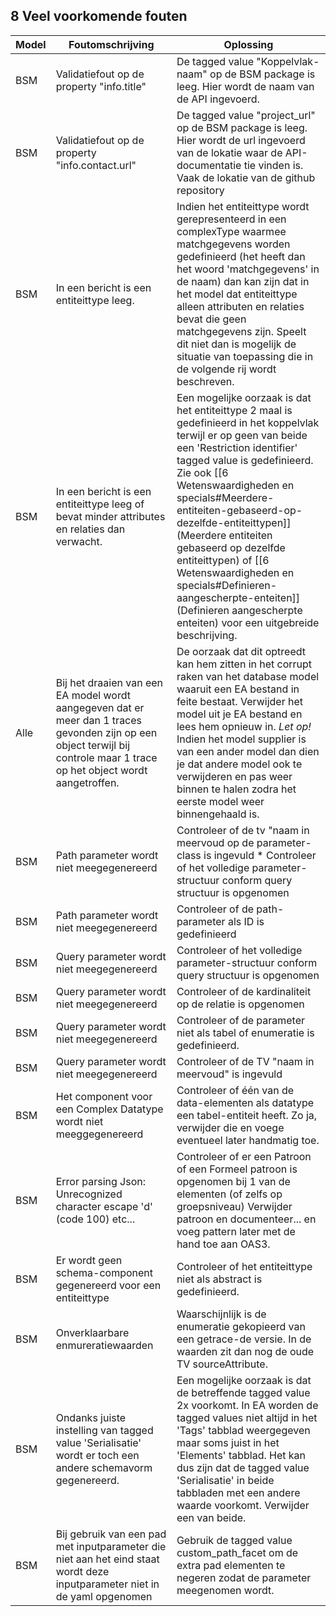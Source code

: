## 8 Veel voorkomende fouten

| Model |Foutomschrijving| Oplossing|
| --- | --- | --- |
| BSM | Validatiefout op de property "info.title"  | De tagged value "Koppelvlak-naam" op de BSM package is leeg. Hier wordt de naam van de API ingevoerd. |
| BSM | Validatiefout op de property "info.contact.url"  | De tagged value "project_url" op de BSM package is leeg. Hier wordt de url ingevoerd van de lokatie waar de API-documentatie tie vinden is. Vaak de lokatie van de github repository |
| BSM | In een bericht is een entiteittype leeg.  | Indien het entiteittype wordt gerepresenteerd in een complexType waarmee matchgegevens worden gedefinieerd (het heeft dan het woord 'matchgegevens' in de naam) dan kan zijn dat in het model dat entiteittype alleen attributen en relaties bevat die geen matchgegevens zijn. Speelt dit niet dan is mogelijk de situatie van toepassing die in de volgende rij wordt beschreven. |
| BSM | In een bericht is een entiteittype leeg of bevat minder attributes en relaties dan verwacht. | Een mogelijke oorzaak is dat het entiteittype 2 maal is gedefinieerd in het koppelvlak terwijl er op geen van beide een 'Restriction identifier' tagged value is gedefinieerd. Zie ook [[6 Wetenswaardigheden en specials#Meerdere-entiteiten-gebaseerd-op-dezelfde-entiteittypen]] (Meerdere entiteiten gebaseerd op dezelfde entiteittypen) of  [[6 Wetenswaardigheden en specials#Definieren-aangescherpte-enteiten]] (Definieren aangescherpte enteiten) voor een uitgebreide beschrijving. |
| Alle | Bij het draaien van een EA model wordt aangegeven dat er meer dan 1 traces gevonden zijn op een object terwijl bij controle maar 1 trace op het object wordt aangetroffen. | De oorzaak dat dit optreedt kan hem zitten in het corrupt raken van het database model waaruit een EA bestand in feite bestaat. Verwijder het model uit je EA bestand en lees hem opnieuw in. *Let op!* Indien het model supplier is van een ander model dan dien je dat andere model ook te verwijderen en pas weer binnen te halen zodra het eerste model weer binnengehaald is. |
| BSM | Path parameter wordt niet meegegenereerd | Controleer of de tv "naam in meervoud op de parameter-class is ingevuld * Controleer of het volledige parameter-structuur conform query structuur is opgenomen
| BSM | Path parameter wordt niet meegegenereerd | Controleer of de path-parameter als ID is gedefinieerd  |
| BSM | Query parameter wordt niet meegegenereerd |  Controleer of het volledige parameter-structuur conform query structuur is opgenomen
| BSM | Query parameter wordt niet meegegenereerd | Controleer of de kardinaliteit op de relatie is opgenomen
| BSM | Query parameter wordt niet meegegenereerd | Controleer of de parameter niet als tabel of enumeratie is gedefinieerd.
| BSM | Query parameter wordt niet meegegenereerd | Controleer of de TV "naam in meervoud" is ingevuld |
| BSM | Het component voor een Complex Datatype wordt niet meeggegenereerd | Controleer of één van de data-elementen als datatype een tabel-entiteit heeft.  Zo ja, verwijder die en voege eventueel later handmatig toe. |
| BSM | Error parsing Json: Unrecognized character escape 'd' (code 100) etc... | Controleer of er een Patroon of een Formeel patroon is opgenomen bij 1 van de elementen (of zelfs op groepsniveau) Verwijder patroon en documenteer... en voeg pattern later met de hand toe aan OAS3. |
| BSM | Er wordt geen schema-component gegenereerd voor een entiteittype | Controleer of het entiteittype niet als abstract is gedefinieerd. |
| BSM | Onverklaarbare enmureratiewaarden | Waarschijnlijk is de enumeratie gekopieerd van een getrace-de versie. In de waarden zit dan nog de oude TV sourceAttribute. |
| BSM | Ondanks juiste instelling van tagged value 'Serialisatie' wordt er toch een andere schemavorm gegenereerd. | Een mogelijke oorzaak is dat de betreffende tagged value 2x voorkomt. In EA worden de tagged values niet altijd in het 'Tags' tabblad weergegeven maar soms juist in het 'Elements' tabblad. Het kan dus zijn dat de tagged value 'Serialisatie' in beide tabbladen met een andere waarde voorkomt. Verwijder een van beide. |
| BSM | Bij gebruik van een pad met inputparameter die niet aan het eind staat wordt deze inputparameter niet in de yaml opgenomen | Gebruik de tagged value custom_path_facet om de extra pad elementen te negeren zodat de parameter meegenomen wordt. |

